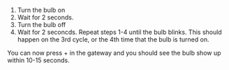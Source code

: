 1. Turn the bulb on
1. Wait for 2 seconds.
1. Turn the bulb off
1. Wait for 2 seconcds.
Repeat steps 1-4 until the bulb blinks. This should happen on the 3rd cycle, or the 4th time that the bulb is turned on.

You can now press + in the gateway and you should see the bulb show up within 10-15 seconds.